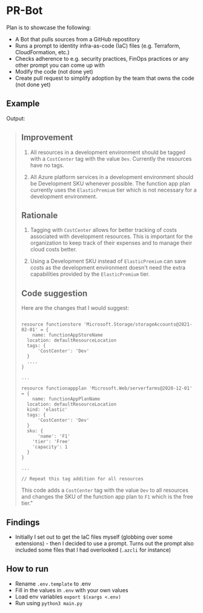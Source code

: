 # PR-Bot

Plan is to showcase the following:
- A Bot that pulls sources from a GitHub repostitory
- Runs a prompt to identity infra-as-code (IaC) files (e.g. Terraform, CloudFormation, etc.)
- Checks adherence to e.g. security practices, FinOps practices or any other prompt you can come up with
- Modify the code (not done yet)
- Create pull request to simplify adoption by the team that owns the code (not done yet)


## Example

Output:

<blockquote>

  ## Improvement
  
  1. All resources in a development environment should be tagged with a `CostCenter` tag with the value `Dev`. Currently the resources have no tags.
  
  2. All Azure platform services in a development environment should be Development SKU whenever possible. The function app plan currently uses the `ElasticPremium` tier which is not necessary for a development environment.
  
  ## Rationale
  
  1. Tagging with `CostCenter` allows for better tracking of costs associated with development resources. This is important for the organization to keep track of their expenses and to manage their cloud costs better.
  
  2. Using a Development SKU instead of `ElasticPremium` can save costs as the development environment doesn't need the extra capabilities provided by the `ElasticPremium` tier.
  
  ## Code suggestion
  
  Here are the changes that I would suggest:
  
  ```bicep
  
  resource functionstore 'Microsoft.Storage/storageAccounts@2021-02-01' = {
      name: functionAppStoreName
    location: defaultResourceLocation
    tags: {
        'CostCenter': 'Dev'
    }
    ....
  }
  
  ...
  
  resource functionappplan 'Microsoft.Web/serverfarms@2020-12-01' = {
      name: functionAppPlanName
    location: defaultResourceLocation
    kind: 'elastic'
    tags: {
        'CostCenter': 'Dev'
    }
    sku: {
        'name': 'F1'
      'tier': 'Free'
      'capacity': 1
    }
  }
  
  ...
  
  // Repeat this tag addition for all resources
  
  ```
  
  This code adds a `CostCenter` tag with the value `Dev` to all resources and changes the SKU of the function app plan to `F1` which is the free tier."
</blockquote>


## Findings
- Initially I set out to get the IaC files myself (globbing over some extensions) - then I decided to use a prompt.
  Turns out the prompt also included some files that I had overlooked (`.azcli` for instance)

## How to run
- Rename `.env.template` to .env
- Fill in the values in `.env` with your own values
- Load env variables `export $(xargs <.env)`
- Run using `python3 main.py`